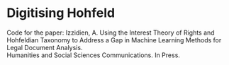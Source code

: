 # Digitising Hohfeld
Code for the paper:
Izzidien, A. Using the Interest Theory of Rights and Hohfeldian Taxonomy to Address a Gap in Machine Learning Methods for Legal Document Analysis.  
Humanities and Social Sciences Communications. In Press. 
